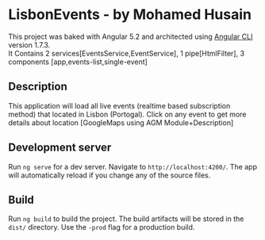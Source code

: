 # LisbonEvents - by Mohamed Husain

This project was baked with Angular 5.2 and architected using [Angular CLI](https://github.com/angular/angular-cli) version 1.7.3. <br>It Contains 2 services[EventsService,EventService], 1 pipe[HtmlFilter], 3 components [app,events-list,single-event]

## Description

This application will load all live events (realtime based subscription method) that located in Lisbon (Portogal). Click on any event to get more details about location [GoogleMaps using AGM Module+Description]

## Development server

Run `ng serve` for a dev server. Navigate to `http://localhost:4200/`. The app will automatically reload if you change any of the source files.

## Build

Run `ng build` to build the project. The build artifacts will be stored in the `dist/` directory. Use the `-prod` flag for a production build.


